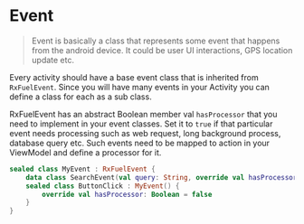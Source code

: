 # Event

> Event is basically a class that represents some event that happens from the android device. It could be user UI interactions, GPS location update etc.

Every activity should have a base event class that is inherited from `RxFuelEvent`. Since you will have many events in your Activity you can define a class for each as a sub class.

RxFuelEvent has an abstract Boolean member val `hasProcessor` that you need to implement in your event classes. Set it to `true` if that particular event needs processing such as web request, long background process, database query etc. Such events need to be mapped to action in your ViewModel and define a processor for it.

```kotlin
sealed class MyEvent : RxFuelEvent {
    data class SearchEvent(val query: String, override val hasProcessor: Boolean = true) : MyEvent()
    sealed class ButtonClick : MyEvent() {
        override val hasProcessor: Boolean = false
    }
}
```